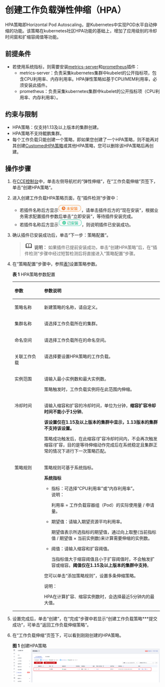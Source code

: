 # 创建工作负载弹性伸缩（HPA）<a name="cce_01_0208"></a>

HPA策略即Horizontal Pod Autoscaling，是Kubernetes中实现POD水平自动伸缩的功能。该策略在kubernetes社区HPA功能的基础上，增加了应用级别的冷却时间窗和扩缩容阈值等功能。

## 前提条件<a name="section194973810277"></a>

-   若使用系统指标，则需要安装[metrics-server](metrics-server.md)和[prometheus](prometheus.md)插件：
    -   metrics-server：负责采集kubernetes集群中kubelet的公开指标项，包含CPU利用率、内存利用率。HPA弹性策略如基于CPU/MEM利用率，必须安装此插件。
    -   prometheus：负责采集kubernetes集群中kubelet的公开指标项（CPU利用率、内存利用率）。


## 约束与限制<a name="section107429267459"></a>

-   HPA策略：仅支持1.13及以上版本的集群创建。
-   HPA策略不支持鲲鹏集群。
-   每个工作负载只能创建一个策略，即如果您创建了一个HPA策略，则不能再对其创建[CustomedHPA策略](创建工作负载弹性伸缩（CustomedHPA）.md)或其他HPA策略，您可以删除该HPA策略后再创建。

## 操作步骤<a name="section12371183611583"></a>

1.  在[CCE控制台](https://console.huaweicloud.com/cce2.0/?utm_source=helpcenter)中，单击左侧导航栏的“弹性伸缩“，在“工作负载伸缩“页签下，单击“创建HPA策略“。
2.  进入创建工作负载HPA策略页面，在“插件检测“步骤中：
    -   若插件名称后方显示![](figures/zh-cn_image_0259716601.png)，请单击插件后方的“现在安装“，根据业务需求配置插件参数后单击“立即安装“，等待插件安装完成。
    -   若插件名称后方显示![](figures/zh-cn_image_0259714782.png)，则说明插件已安装成功。

3.  确认插件已安装成功后，单击“下一步：策略配置“。

    >![](public_sys-resources/icon-note.gif) **说明：** 
    >如果插件已提前安装成功，单击“创建HPA策略”后，在“插件检测“步骤中经过短暂检测后将直接进入“策略配置“步骤。

4.  在“策略配置“步骤中，参照[表1](#table8638121213265)设置策略参数。

    **表 1**  HPA策略参数配置

    <a name="table8638121213265"></a>
    <table><thead align="left"><tr id="row10638181262612"><th class="cellrowborder" valign="top" width="20.02%" id="mcps1.2.3.1.1"><p id="p1063821214265"><a name="p1063821214265"></a><a name="p1063821214265"></a>参数</p>
    </th>
    <th class="cellrowborder" valign="top" width="79.97999999999999%" id="mcps1.2.3.1.2"><p id="p1638181232617"><a name="p1638181232617"></a><a name="p1638181232617"></a>参数说明</p>
    </th>
    </tr>
    </thead>
    <tbody><tr id="row1922964644615"><td class="cellrowborder" valign="top" width="20.02%" headers="mcps1.2.3.1.1 "><p id="p9231104613468"><a name="p9231104613468"></a><a name="p9231104613468"></a>策略名称</p>
    </td>
    <td class="cellrowborder" valign="top" width="79.97999999999999%" headers="mcps1.2.3.1.2 "><p id="p285719544104"><a name="p285719544104"></a><a name="p285719544104"></a>新建策略的名称，请自定义。</p>
    </td>
    </tr>
    <tr id="row42961494311"><td class="cellrowborder" valign="top" width="20.02%" headers="mcps1.2.3.1.1 "><p id="p2714182116117"><a name="p2714182116117"></a><a name="p2714182116117"></a>集群名称</p>
    </td>
    <td class="cellrowborder" valign="top" width="79.97999999999999%" headers="mcps1.2.3.1.2 "><p id="p161283411302"><a name="p161283411302"></a><a name="p161283411302"></a>请选择工作负载所在的集群。</p>
    </td>
    </tr>
    <tr id="row12321131519262"><td class="cellrowborder" valign="top" width="20.02%" headers="mcps1.2.3.1.1 "><p id="p14322181522614"><a name="p14322181522614"></a><a name="p14322181522614"></a>命名空间</p>
    </td>
    <td class="cellrowborder" valign="top" width="79.97999999999999%" headers="mcps1.2.3.1.2 "><p id="p1950113815188"><a name="p1950113815188"></a><a name="p1950113815188"></a>请选择工作负载所在的命名空间。</p>
    </td>
    </tr>
    <tr id="row1063812126263"><td class="cellrowborder" valign="top" width="20.02%" headers="mcps1.2.3.1.1 "><p id="p15639812122620"><a name="p15639812122620"></a><a name="p15639812122620"></a>关联工作负载</p>
    </td>
    <td class="cellrowborder" valign="top" width="79.97999999999999%" headers="mcps1.2.3.1.2 "><p id="p1520317181911"><a name="p1520317181911"></a><a name="p1520317181911"></a>请选择要设置HPA策略的工作负载。</p>
    </td>
    </tr>
    <tr id="row6649879161231"><td class="cellrowborder" valign="top" width="20.02%" headers="mcps1.2.3.1.1 "><p id="p1769363161231"><a name="p1769363161231"></a><a name="p1769363161231"></a>实例范围</p>
    </td>
    <td class="cellrowborder" valign="top" width="79.97999999999999%" headers="mcps1.2.3.1.2 "><p id="p833113449476"><a name="p833113449476"></a><a name="p833113449476"></a>请输入最小实例数和最大实例数。</p>
    <p id="p9100682161231"><a name="p9100682161231"></a><a name="p9100682161231"></a>策略触发时，工作负载实例将在此范围内伸缩。</p>
    </td>
    </tr>
    <tr id="row22668444436"><td class="cellrowborder" valign="top" width="20.02%" headers="mcps1.2.3.1.1 "><p id="p426616448432"><a name="p426616448432"></a><a name="p426616448432"></a>冷却时间</p>
    </td>
    <td class="cellrowborder" valign="top" width="79.97999999999999%" headers="mcps1.2.3.1.2 "><p id="p1344913426116"><a name="p1344913426116"></a><a name="p1344913426116"></a>请输入缩容和扩容的冷却时间，单位为分钟，<strong id="b211841145615"><a name="b211841145615"></a><a name="b211841145615"></a>缩容扩容冷却时间不能小于1分钟</strong>。</p>
    <p id="p0735245104710"><a name="p0735245104710"></a><a name="p0735245104710"></a><strong id="b753810511926"><a name="b753810511926"></a><a name="b753810511926"></a>该设置仅在1.15及以上版本的集群中显示，1.13版本的集群不支持该设置。</strong></p>
    <p id="p142661744204313"><a name="p142661744204313"></a><a name="p142661744204313"></a>策略成功触发后，在此缩容/扩容冷却时间内，不会再次触发缩容/扩容，目的是等待伸缩动作完成后在系统稳定且集群正常的情况下进行下一次策略匹配。</p>
    </td>
    </tr>
    <tr id="row572593234714"><td class="cellrowborder" valign="top" width="20.02%" headers="mcps1.2.3.1.1 "><p id="p14725432104718"><a name="p14725432104718"></a><a name="p14725432104718"></a>策略规则</p>
    </td>
    <td class="cellrowborder" valign="top" width="79.97999999999999%" headers="mcps1.2.3.1.2 "><p id="p18192141410482"><a name="p18192141410482"></a><a name="p18192141410482"></a>策略规则可基于系统指标。</p>
    <p id="p1287715471508"><a name="p1287715471508"></a><a name="p1287715471508"></a><strong id="b18454121017616"><a name="b18454121017616"></a><a name="b18454121017616"></a>系统指标</strong></p>
    <a name="ul56611653205511"></a><a name="ul56611653205511"></a><ul id="ul56611653205511"><li>指标：可选择<span class="uicontrol" id="uicontrol17979142025717"><a name="uicontrol17979142025717"></a><a name="uicontrol17979142025717"></a>“CPU利用率”</span>或<span class="uicontrol" id="uicontrol48221818165719"><a name="uicontrol48221818165719"></a><a name="uicontrol48221818165719"></a>“内存利用率”</span>。<div class="note" id="note1751133503518"><a name="note1751133503518"></a><a name="note1751133503518"></a><span class="notetitle"> 说明： </span><div class="notebody"><p id="p12511735183515"><a name="p12511735183515"></a><a name="p12511735183515"></a>利用率 = 工作负载容器组（Pod）的实际使用量 / 申请量。</p>
    </div></div>
    </li><li>期望值：请输入期望资源平均利用率。<p id="p541111525356"><a name="p541111525356"></a><a name="p541111525356"></a>期望值表示所选指标的期望值，通过向上取整(当前指标值 / 期望值 × 当前实例数)来计算需要伸缩的实例数。</p>
    </li><li>阈值：请输入缩容和扩容阈值。<p id="p795694153617"><a name="p795694153617"></a><a name="p795694153617"></a>当指标值大于缩容阈值且小于扩容阈值时，不会触发扩容或缩容。<strong id="b5203123414405"><a name="b5203123414405"></a><a name="b5203123414405"></a>阈值仅在1.15及以上版本的集群中支持</strong>。</p>
    </li></ul>
    <p id="p162368519564"><a name="p162368519564"></a><a name="p162368519564"></a>您可以单击<span class="uicontrol" id="uicontrol14739184295617"><a name="uicontrol14739184295617"></a><a name="uicontrol14739184295617"></a>“添加策略规则”</span>，设置多条伸缩策略。</p>
    <div class="note" id="note766672912376"><a name="note766672912376"></a><a name="note766672912376"></a><span class="notetitle"> 说明： </span><div class="notebody"><p id="p4667729193716"><a name="p4667729193716"></a><a name="p4667729193716"></a>HPA在计算扩容、缩容实例数时，会选择最近5分钟内的最大值。</p>
    </div></div>
    </td>
    </tr>
    </tbody>
    </table>

5.  设置完成后，单击“创建“，在“完成“步骤中若显示“创建工作负载策略\*\*\*提交成功“，可单击“返回工作负载伸缩策略“。
6.  在“工作负载伸缩“页签下，可以看到刚刚创建的HPA策略。

    **图 1**  创建HPA策略<a name="fig196162491011"></a>  
    ![](figures/创建HPA策略.png "创建HPA策略")


